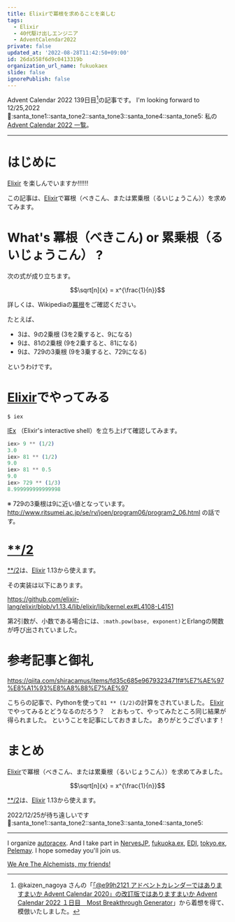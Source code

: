 ```yaml
---
title: Elixirで冪根を求めることを楽しむ
tags:
  - Elixir
  - 40代駆け出しエンジニア
  - AdventCalendar2022
private: false
updated_at: '2022-08-28T11:42:50+09:00'
id: 26da558f6d9c0413319b
organization_url_name: fukuokaex
slide: false
ignorePublish: false
---
```




Advent Calendar 2022 139日目[^1]の記事です。
I'm looking forward to 12/25,2022 :santa::santa_tone1::santa_tone2::santa_tone3::santa_tone4::santa_tone5:
私の[Advent Calendar 2022 一覧](https://docs.google.com/spreadsheets/d/1HQvFjagQLRPjOYAjDVzWp9S4b8dKixxvvaz_TtbZWto/edit#gid=1723448955)。

[^1]: @kaizen_nagoya さんの「[「@e99h2121 アドベントカレンダーではありますまいか Advent Calendar 2020」の改訂版ではありますまいか Advent Calendar 2022 １日目　Most Breakthrough Generator](https://qiita.com/kaizen_nagoya/items/49ebebee3a0377f3b59b)」から着想を得て、模倣いたしました。 

---



# はじめに

[Elixir](https://elixir-lang.org/) を楽しんでいますか:bangbang::bangbang::bangbang:

この記事は、[Elixir](https://elixir-lang.org/)で冪根（べきこん、または累乗根（るいじょうこん））を求めてみます。

# What's 冪根（べきこん) or 累乗根（るいじょうこん） ?

次の式が成り立ちます。

```math
\sqrt[n]{x} = x^{\frac{1}{n}}
```

詳しくは、Wikipediaの[冪根](https://ja.wikipedia.org/wiki/%E5%86%AA%E6%A0%B9)をご確認ください。

たとえば、
- 3は、9の2乗根 (3を2乗すると、9になる)
- 9は、81の2乗根 (9を2乗すると、81になる)
- 9は、729の3乗根 (9を3乗すると、729になる)

というわけです。



# [Elixir](https://elixir-lang.org/)でやってみる

```
$ iex
```

[IEx](https://hexdocs.pm/iex/IEx.html) （Elixir's interactive shell）を立ち上げて確認してみます。

```elixir
iex> 9 ** (1/2)
3.0
iex> 81 ** (1/2)
9.0
iex> 81 ** 0.5  
9.0
iex> 729 ** (1/3)
8.999999999999998
```

※ 729の3乗根は9に近い値となっています。
http://www.ritsumei.ac.jp/se/rv/joen/program06/program2_06.html の話です。


# [**/2](https://hexdocs.pm/elixir/Kernel.html#**/2)

[**/2](https://hexdocs.pm/elixir/Kernel.html#**/2)は、[Elixir](https://elixir-lang.org/) 1.13から使えます。

その実装は以下にあります。

https://github.com/elixir-lang/elixir/blob/v1.13.4/lib/elixir/lib/kernel.ex#L4108-L4151

第2引数が、小数である場合には、`:math.pow(base, exponent)`とErlangの関数が呼び出されていました。

# 参考記事と御礼

https://qiita.com/shiracamus/items/fd35c685e9679323471f#%E7%AE%97%E8%A1%93%E8%A8%88%E7%AE%97

こちらの記事で、Pythonを使って`81 ** (1/2)`の計算をされていました。
[Elixir](https://elixir-lang.org/)でやってみるとどうなるのだろう？　とおもって、やってみたところ同じ結果が得られました。
ということを記事にしておきました。
ありがとうございます！




# まとめ

[Elixir](https://elixir-lang.org/)で冪根（べきこん、または累乗根（るいじょうこん））を求めてみました。

```math
\sqrt[n]{x} = x^{\frac{1}{n}}
```

[**/2](https://hexdocs.pm/elixir/Kernel.html#**/2)は、[Elixir](https://elixir-lang.org/) 1.13から使えます。

2022/12/25が待ち遠しいです :santa::santa_tone1::santa_tone2::santa_tone3::santa_tone4::santa_tone5: 


---



I organize [autoracex](https://autoracex.connpass.com/).
And I take part in [NervesJP](https://nerves-jp.connpass.com/), [fukuoka.ex](https://fukuokaex.connpass.com/), [EDI](https://fukuokaex.connpass.com/), [tokyo.ex](https://beam-lang.connpass.com/), [Pelemay](https://pelemay.connpass.com/).
I hope someday you'll join us.

[We Are The Alchemists, my friends!](https://www.youtube.com/watch?v=04854XqcfCY)




